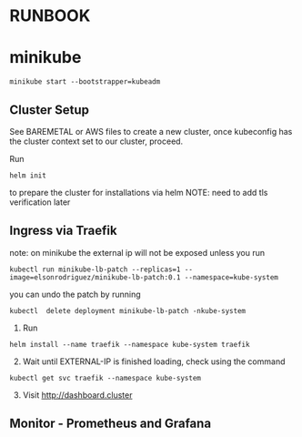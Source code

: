 # RUNBOOK

# minikube
```
minikube start --bootstrapper=kubeadm 
```

## Cluster Setup

See BAREMETAL or AWS files to create a new cluster, once kubeconfig has the cluster context set to our cluster, proceed.

Run
```
helm init
```
to prepare the cluster for installations via helm
NOTE: need to add tls verification later

## Ingress via Traefik

note: on minikube the external ip will not be exposed unless you run
```
kubectl run minikube-lb-patch --replicas=1 --image=elsonrodriguez/minikube-lb-patch:0.1 --namespace=kube-system
```

you can undo the patch by running
```
kubectl  delete deployment minikube-lb-patch -nkube-system
```

1. Run
```
helm install --name traefik --namespace kube-system traefik
```

2. Wait until EXTERNAL-IP is finished loading, check using the command
```
kubectl get svc traefik --namespace kube-system
```

3. Visit http://dashboard.cluster



## Monitor - Prometheus and Grafana

